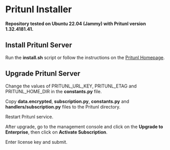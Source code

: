 # Pritunl Installer

**Repository tested on Ubuntu 22.04 (Jammy) with Pritunl version 1.32.4181.41.**

## Install Pritunl Server
Run the **install.sh** script or follow the instructions on the [Pritunl Homepage](https://pritunl.com/).

## Upgrade Pritunl Server

Change the values of PRITUNL_URL_KEY, PRITUNL_ETAG and PRITUNL_HOME_DIR in the **constants.py** file.

Copy **data.encrypted**, **subscription.py**, **constants.py** and **handlers/subscription.py** files to the Pritunl directory.

Restart Pritunl service.

After upgrade, go to the management console and click on the **Upgrade to Enterprise**, then click on **Activate Subscription**.

Enter license key and submit.
